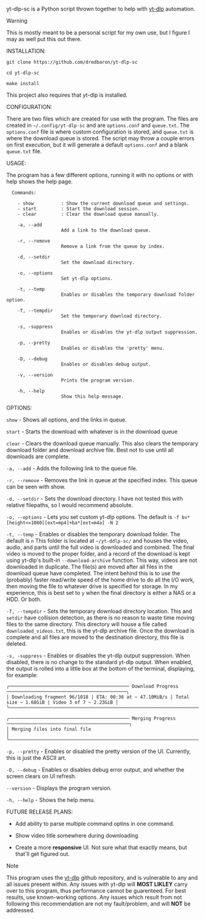   yt-dlp-sc is a Python script thrown together to help with [yt-dlp](https://github.com/yt-dlp/yt-dlp) automation.

>[!WARNING]
>This is mostly meant to be a personal script for my own use, but I figure I may as well put this out there.

INSTALLATION:
  
  ```git clone https://github.com/dredbaron/yt-dlp-sc```

  ```cd yt-dlp-sc```

  ```make install```

This project also requires that yt-dlp is installed.

CONFIGURATION:
  
  There are two files which are created for use with the program. The files are created in ```~/.config/yt-dlp-sc``` and are ```options.conf``` and ```queue.txt```. The ```options.conf``` file is where custom
  configuration is stored, and ```queue.txt``` is where the download queue is stored. The script may throw a couple errors on first execution, but it will generate a default ```options.conf``` and a blank ```queue.txt``` file.

USAGE:
  
  The program has a few different options, running it with no options or with help shows the help page.
```
  Commands:

    - show          : Show the current download queue and settings.
    - start         : Start the download session.
    - clear         : Clear the download queue manually.

    -a, --add
                    Add a link to the download queue.

    -r, --remove
                    Remove a link from the queue by index.

    -d, --setdir
                    Set the download directory.

    -o, --options
                    Set yt-dlp options.

    -t, --temp
                    Enables or disables the temporary download folder option.

    -T, --tempdir
                    Set the temporary download directory.

    -s, -suppress
                    Enables or disables the yt-dlp output suppression.

    -p, --pretty
                    Enables or disables the 'pretty' menu.

    -D, --debug
                    Enables or disables debug output.

    -v, --version
                    Prints the program version.
                    
    -h, --help
                    Show this help message.
```
OPTIONS:

  ```show``` - Shows all options, and the links in queue.
  
  ```start``` - Starts the download with whatever is in the download queue
  
  ```clear``` - Clears the download queue manually. This also clears the temporary download folder and download archive file. Best not to use until all downloads are complete.

  ```-a, --add``` - Adds the following link to the queue file.
  
  ```-r, --remove``` - Removes the link in queue at the specified index. This queue can be seen with show.
  
  ```-d, --setdir``` - Sets the download directory. I have not tested this with relative filepaths, so I would recommend absolute.
  
  ```-o, --options``` - Lets you set custom yt-dlp options. The default is 
  ```-f bv*[height<=1080][ext=mp4]+ba*[ext=m4a] -N 2```

  ```-t, --temp``` - Enables or disables the temporary download folder. The default is ```n``` This folder is located at ```~/yt-ddlp-sc/``` and houses the video, audio, and parts until the full
  video is downloaded and combined. The final video is moved to the proper folder, and a record of the download is kept using  yt-dlp's built-in ```--download-archive``` function. This way,
  videos are not downloaded in duplicate. The file(s) are moved after all files in the download queue have completed. The intent behind this is to use the (probably) faster read/write speed
  of the home drive to do all the I/O work, then moving the file to whatever drive is specified for storage. In my experience, this is best set to ```y``` when the final directory is either
  a NAS or a HDD. Or both.

  ```-T, --tempdir``` - Sets the temporary download directory location. This and ```setdir``` have collision detection, as there is no reason to waste time moving files to the same directory. This
  directory will house a file called ```downloaded_videos.txt```, this is the yt-dlp archive file. Once the download is complete and all files are moved to the destination directory, this
  file is deleted.

  ```-s, -suppress``` - Enables or disables the yt-dlp output suppression. When disabled, there is no change to the standard yt-dlp output. When enabled, the output is rolled into a little box
  at the bottom of the terminal, displaying, for example:
  
```
╭──────────────────────────────────────────── Download Progress ────────────────────────────────────────────╮
│ Downloading fragment 96/1018 | ETA: 00:36 at ~ 47.10MiB/s | Total size ~ 1.68GiB | Video 3 of 7 ~ 2.23GiB │
╰───────────────────────────────────────────────────────────────────────────────────────────────────────────╯
```

```
╭──────────────────────────────────────────── Merging Progress ─────────────────────────────────────────────╮
│ Merging files into final file                                                                             │
╰───────────────────────────────────────────────────────────────────────────────────────────────────────────╯
```

  ```-p, --pretty``` - Enables or disabled the pretty version of the UI. Currently, this is just the ASCII art.

  ```-D, --debug``` - Enables or disables debug error output, and whether the screen clears on UI refresh.

  ```--version``` - Displays the program version.
  
  ```-h, --help``` - Shows the help menu.

FUTURE RELEASE PLANS:

* Add ability to parse multiple command optins in one command.

* Show video title somewhere during downloading

* Create a more <b>responsive</b> UI. Not sure what that exactly means, but that'll get figured out.

>[!NOTE]
>This program uses the [yt-dlp](https://github.com/yt-dlp/yt-dlp) github repository, and is vulnerable to any and all issues present within. Any issues with yt-dlp will **MOST LIKLEY** carry over to this program, thus performance
>cannot be guarenteed. For best results, use known-working options. Any issues which result from not following this recommendation are not my fault/problem, and will **NOT** be addressed.